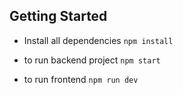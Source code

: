 
## Getting Started
- Install all dependencies
`npm install`

- to run backend project 
`npm start`

- to run frontend
`npm run dev`
